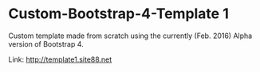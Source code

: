 # Custom-Bootstrap-4-Template 1
Custom template made from scratch using the currently (Feb. 2016) Alpha version of Bootstrap 4.

Link: http://template1.site88.net

